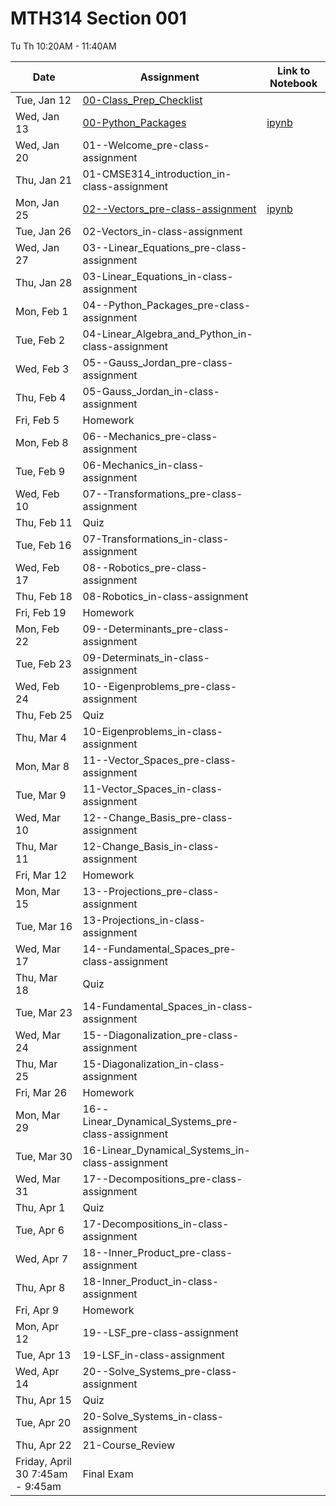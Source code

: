 # MTH314 Section 001 

 Tu Th 10:20AM - 11:40AM

| Date | Assignment | Link to Notebook |
|------|------------|------------------|
| Tue, Jan 12 | [00-Class_Prep_Checklist](00-Class_Prep_Checklist.md) |       |
| Wed, Jan 13 | [00-Python_Packages](00-Python_Packages.html) | [ipynb](00-Python_Packages.ipynb) |
| Wed, Jan 20 | 01--Welcome_pre-class-assignment |      |
| Thu, Jan 21 | 01-CMSE314_introduction_in-class-assignment |      |
| Mon, Jan 25 | [02--Vectors_pre-class-assignment](02--Vectors_pre-class-assignment.html) | [ipynb](02--Vectors_pre-class-assignment.ipynb) |
| Tue, Jan 26 | 02-Vectors_in-class-assignment |      |
| Wed, Jan 27 | 03--Linear_Equations_pre-class-assignment |      |
| Thu, Jan 28 | 03-Linear_Equations_in-class-assignment |      |
| Mon, Feb 1 | 04--Python_Packages_pre-class-assignment |      |
| Tue, Feb 2 | 04-Linear_Algebra_and_Python_in-class-assignment |      |
| Wed, Feb 3 | 05--Gauss_Jordan_pre-class-assignment |      |
| Thu, Feb 4 | 05-Gauss_Jordan_in-class-assignment |      |
| Fri, Feb 5 | Homework |      |
| Mon, Feb 8 | 06--Mechanics_pre-class-assignment |      |
| Tue, Feb 9 | 06-Mechanics_in-class-assignment |      |
| Wed, Feb 10 | 07--Transformations_pre-class-assignment |      |
| Thu, Feb 11 | Quiz |      |
| Tue, Feb 16 | 07-Transformations_in-class-assignment |      |
| Wed, Feb 17 | 08--Robotics_pre-class-assignment |      |
| Thu, Feb 18 | 08-Robotics_in-class-assignment |      |
| Fri, Feb 19 | Homework |      |
| Mon, Feb 22 | 09--Determinants_pre-class-assignment |      |
| Tue, Feb 23 | 09-Determinats_in-class-assignment |      |
| Wed, Feb 24 | 10--Eigenproblems_pre-class-assignment |      |
| Thu, Feb 25 | Quiz |      |
| Thu, Mar 4 | 10-Eigenproblems_in-class-assignment |      |
| Mon, Mar 8 | 11--Vector_Spaces_pre-class-assignment |      |
| Tue, Mar 9 | 11-Vector_Spaces_in-class-assignment |      |
| Wed, Mar 10 | 12--Change_Basis_pre-class-assignment |      |
| Thu, Mar 11 | 12-Change_Basis_in-class-assignment |      |
| Fri, Mar 12 | Homework |      |
| Mon, Mar 15 | 13--Projections_pre-class-assignment |      |
| Tue, Mar 16 | 13-Projections_in-class-assignment |      |
| Wed, Mar 17 | 14--Fundamental_Spaces_pre-class-assignment |      |
| Thu, Mar 18 | Quiz |      |
| Tue, Mar 23 | 14-Fundamental_Spaces_in-class-assignment |      |
| Wed, Mar 24 | 15--Diagonalization_pre-class-assignment |      |
| Thu, Mar 25 | 15-Diagonalization_in-class-assignment |      |
| Fri, Mar 26 | Homework |      |
| Mon, Mar 29 | 16--Linear_Dynamical_Systems_pre-class-assignment |      |
| Tue, Mar 30 | 16-Linear_Dynamical_Systems_in-class-assignment |      |
| Wed, Mar 31 | 17--Decompositions_pre-class-assignment |      |
| Thu, Apr 1 | Quiz |      |
| Tue, Apr 6 | 17-Decompositions_in-class-assignment |      |
| Wed, Apr 7 | 18--Inner_Product_pre-class-assignment |      |
| Thu, Apr 8 | 18-Inner_Product_in-class-assignment |      |
| Fri, Apr 9 | Homework |      |
| Mon, Apr 12 | 19--LSF_pre-class-assignment |      |
| Tue, Apr 13 | 19-LSF_in-class-assignment |      |
| Wed, Apr 14 | 20--Solve_Systems_pre-class-assignment |      |
| Thu, Apr 15 | Quiz |      |
| Tue, Apr 20 | 20-Solve_Systems_in-class-assignment |      |
| Thu, Apr 22 | 21-Course_Review |      |
| Friday, April 30 7:45am - 9:45am | Final Exam |      |
